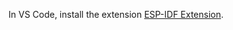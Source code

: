 
In VS Code, install the extension [ESP-IDF Extension](https://marketplace.visualstudio.com/items?itemName=espressif.esp-idf-extension).